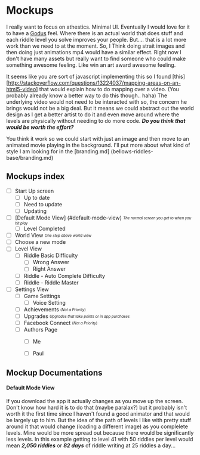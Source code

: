 # Mockups

I really want to focus on athestics. Minimal UI. Eventually I would love for it to have a [Godus](https://www.google.com.tw/url?sa=t&rct=j&q=&esrc=s&source=web&cd=1&cad=rja&uact=8&ved=0CB4QFjAA&url=http%3A%2F%2Fstore.steampowered.com%2Fapp%2F232810%2F&ei=IzE7VPrZF5eD8gWSnILYCQ&usg=AFQjCNFBSD1wmZGiBe4PLBOTC1B26JdlRQ) feel. Where there is an actual world that does stuff and each riddle level you solve improves your people.
But.... that is a lot more work than we need to at the moment. So, I Think doing strait images and then doing just animations mp4 would have a similar effect. Right now I don't have many assets but really want to find someone who could make something awesome feeling. Like win an art award awesome feeling.

It seems like you are sort of javascript implementing this so I found [this][http://stackoverflow.com/questions/13224037/mapping-areas-on-an-html5-video] that would explain how to do mapping over a video. (You probably already know a better way to do this though.. haha) The underlying video would not need to be interacted with so, the concern he brings would not be a big deal. But it means we could abstract out the world design as I get a better artist to do it and even move around where the levels are physically without needing to do more code. ***Do you think that would be worth the effort?***

You think it work so we could start with just an image and then move to an animated movie playing in the background. I'll put more about what kind of style I am looking for in the [branding.md] (bellows-riddles-base/branding.md)


## Mockups index

- [ ] Start Up screen
  - [ ] Up to date
  - [ ] Need to update
  - [ ] Updating
- [ ] [Default Mode View] (#default-mode-view) <sub><sup>*The normal screen you get to when you hit play*</sup></sub>
  - [ ] Level Completed
- [ ] World View <sub><sup>*One step above world view*</sup></sub>
 - [ ] Choose a new mode
- [ ] Level View 
  - [ ] Riddle Basic Difficulty
    - [ ] Wrong Answer
    - [ ] Right Answer
  - [ ] Riddle - Auto Complete Difficulty
  - [ ] Riddle - Riddle Master
- [ ] Settings View
  - [ ] Game Settings
    - [ ] Voice Setting 
  - [ ] Achievements <sub><sup>(*Not a Priority*)</sup></sub>
  - [ ] Upgrades <sub><sup>*Upgrades that take points or in app purchases*</sup></sub>
  - [ ] Facebook Connect <sub><sup>(*Not a Priority*)</sup></sub>
  - [ ] Authors Page
    - [ ] Me
    - [ ] Paul


## Mockup Documentations

#### Default Mode View
If you download the app it actually changes as you move up the screen. Don't know how hard it is to do that (maybe paralax?) but it probably isn't worth it the first time since I haven't found a good animator and that would be largely up to him. But the idea of the path of levels I like with pretty stuff around it that would change (loading a different image) as you complelete levels. Mine would be more spread out because there would be significantly less levels. In this example getting to level 41 with 50 riddles per level would mean ***2,050 riddles*** or ***82 days*** of riddle writing at 25 riddles a day...
